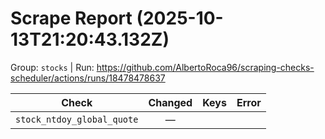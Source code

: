 # Scrape Report (2025-10-13T21:20:43.132Z)

Group: `stocks`  |  Run: https://github.com/AlbertoRoca96/scraping-checks-scheduler/actions/runs/18478478637

| Check | Changed | Keys | Error |
|---|:---:|:--|:--|
| `stock_ntdoy_global_quote` | — |  |  |
